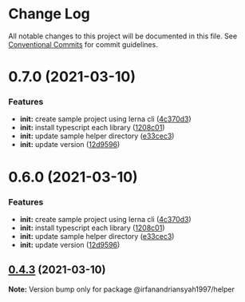# Change Log

All notable changes to this project will be documented in this file.
See [Conventional Commits](https://conventionalcommits.org) for commit guidelines.

# 0.7.0 (2021-03-10)


### Features

* **init:** create sample project using lerna cli ([4c370d3](https://github.com/irfanandriansyah1997/lerna/commit/4c370d31166b951eaf7fa6b000795482a902865d))
* **init:** install typescript each library ([1208c01](https://github.com/irfanandriansyah1997/lerna/commit/1208c01fdb408b15a729b28acecd6fdf6196c635))
* **init:** update sample helper directory ([e33cec3](https://github.com/irfanandriansyah1997/lerna/commit/e33cec34da0d9c798a77a4a4508e55f3826d9427))
* **init:** update version ([12d9596](https://github.com/irfanandriansyah1997/lerna/commit/12d9596a4063b55a257ce73b90f0f90addc85989))





# 0.6.0 (2021-03-10)


### Features

* **init:** create sample project using lerna cli ([4c370d3](https://github.com/irfanandriansyah1997/lerna/commit/4c370d31166b951eaf7fa6b000795482a902865d))
* **init:** install typescript each library ([1208c01](https://github.com/irfanandriansyah1997/lerna/commit/1208c01fdb408b15a729b28acecd6fdf6196c635))
* **init:** update sample helper directory ([e33cec3](https://github.com/irfanandriansyah1997/lerna/commit/e33cec34da0d9c798a77a4a4508e55f3826d9427))
* **init:** update version ([12d9596](https://github.com/irfanandriansyah1997/lerna/commit/12d9596a4063b55a257ce73b90f0f90addc85989))





## [0.4.3](https://github.com/irfanandriansyah1997/lerna/compare/@irfanandriansyah1997/helper@0.4.1...@irfanandriansyah1997/helper@0.4.3) (2021-03-10)

**Note:** Version bump only for package @irfanandriansyah1997/helper
